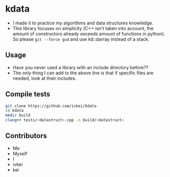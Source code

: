 # kdata
* I made it to practice my algorithms and data structures knowledge.
* This library focuses on simplicity (C++ isn't taken into account, the amount of constructors already exceeds amount of functions in python). So please `git --force gud` and use kd::darray instead of a stack.

## Usage
* Have you never used a library with an include directory before??
* The only thing I can add to the above line is that if specific files are needed, look at their includes.

## Compile tests
```sh
git clone https://github.com/ivkei/kdata
cd kdata
mkdir build
clang++ tests/<datastruct>.cpp -o build/<datastruct>
```

## Contributors
* Me
* Myself
* I
* ivkei
* kei

